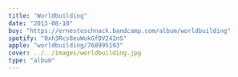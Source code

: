 ```yaml
---
title: "Worldbuilding"
date: "2013-08-10"
buy: "https://ernestoschnack.bandcamp.com/album/worldbuilding"
spotify: "0xh3Rcs8euWukGfDV242nS"
apple: "worldbuilding/768995193"
cover: ../../images/worldbuilding.jpg
type: "album"
---
```



